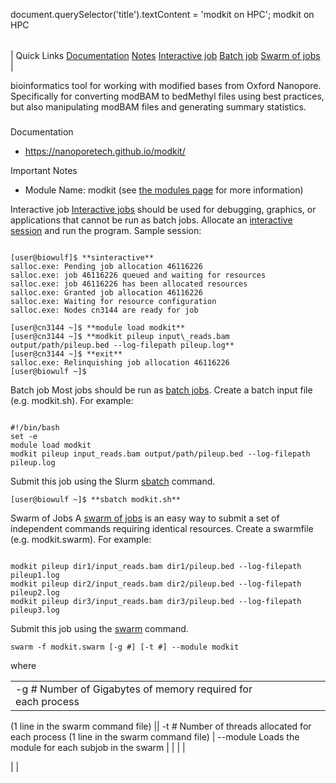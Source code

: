 

document.querySelector('title').textContent = 'modkit on HPC';
modkit on HPC


|  |
| --- |
| 
Quick Links
[Documentation](#doc)
[Notes](#notes)
[Interactive job](#int) 
[Batch job](#sbatch) 
[Swarm of jobs](#swarm) 
 |


 bioinformatics tool for working with modified bases from Oxford Nanopore. Specifically for converting modBAM to bedMethyl files using best practices, but also manipulating modBAM files and generating summary statistics.



### 


Documentation
* <https://nanoporetech.github.io/modkit/>


 
Important Notes



* Module Name: modkit (see [the 
 modules page](/apps/modules.html) for more information)



Interactive job
[Interactive jobs](/docs/userguide.html#int) should be used for debugging, graphics, or applications that cannot be run as batch jobs.
Allocate an [interactive session](/docs/userguide.html#int) and run the program. Sample session:



```

[user@biowulf]$ **sinteractive**
salloc.exe: Pending job allocation 46116226
salloc.exe: job 46116226 queued and waiting for resources
salloc.exe: job 46116226 has been allocated resources
salloc.exe: Granted job allocation 46116226
salloc.exe: Waiting for resource configuration
salloc.exe: Nodes cn3144 are ready for job

[user@cn3144 ~]$ **module load modkit**
[user@cn3144 ~]$ **modkit pileup input\_reads.bam output/path/pileup.bed --log-filepath pileup.log**
[user@cn3144 ~]$ **exit**
salloc.exe: Relinquishing job allocation 46116226
[user@biowulf ~]$

```


Batch job
Most jobs should be run as [batch jobs](/docs/userguide.html#submit). Create a batch input file (e.g. modkit.sh). For example:



```

#!/bin/bash
set -e
module load modkit
modkit pileup input_reads.bam output/path/pileup.bed --log-filepath pileup.log

```

Submit this job using the Slurm [sbatch](/docs/userguide.html) command.



```
[user@biowulf ~]$ **sbatch modkit.sh**
```

Swarm of Jobs 
A [swarm of jobs](/apps/swarm.html) is an easy way to submit a set of independent commands requiring identical resources.
Create a swarmfile (e.g. modkit.swarm). For example:



```

modkit pileup dir1/input_reads.bam dir1/pileup.bed --log-filepath pileup1.log
modkit pileup dir2/input_reads.bam dir2/pileup.bed --log-filepath pileup2.log
modkit pileup dir3/input_reads.bam dir3/pileup.bed --log-filepath pileup3.log

```

Submit this job using the [swarm](/apps/swarm.html) command.



```
swarm -f modkit.swarm [-g #] [-t #] --module modkit
```

where
 

|  |  |  |  |  |  |
| --- | --- | --- | --- | --- | --- |
| -g *#*  Number of Gigabytes of memory required for each process
 (1 line in the swarm command file)
 || -t *#*  Number of threads allocated for each process
 (1 line in the swarm command file)
 | --module  Loads the module for each subjob in the swarm
  | |
 | |

 | |








